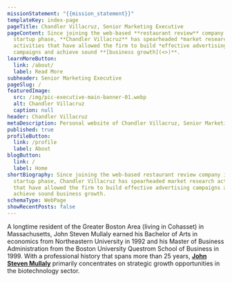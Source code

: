 ```yaml
---
missionStatement: "{{mission_statement}}"
templateKey: index-page
pageTitle: Chandler Villacruz, Senior Marketing Executive
pageContent: Since joining the web-based **restaurant review** company in its
  startup phase, **Chandler Villacruz** has spearheaded *market research*
  activities that have allowed the firm to build *effective advertising*
  campaigns and achieve sound **[business growth](<>)**.
learnMoreButton:
  link: /about/
  label: Read More
subheader: Senior Marketing Executive
pageSlug: /
featuredImage:
  src: /img/pic-executive-main-banner-01.webp
  alt: Chandler Villacruz
  caption: null
header: Chandler Villacruz
metaDescription: Personal website of Chandler Villacruz, Senior Marketing Executive.
published: true
profileButton:
  link: /profile
  label: About
blogButton:
  link: /
  label: Home
shortBiography: Since joining the web-based restaurant review company in its
  startup phase, Chandler Villacruz has spearheaded market research activities
  that have allowed the firm to build effective advertising campaigns and
  achieve sound business growth.
schemaType: WebPage
showRecentPosts: false
---
```

A longtime resident of the Greater Boston Area (living in Cohasset) in Massachusetts, John Steven Mullaly earned his Bachelor of Arts in economics from Northeastern University in 1992 and his Master of Business Administration from the Boston University Questrom School of Business in 1999. With a professional history that spans more than 25 years, **[John Steven Mullaly](https://www.principalpost.com/in-brief/john-steven-mullaly)** primarily concentrates on strategic growth opportunities in the biotechnology sector.